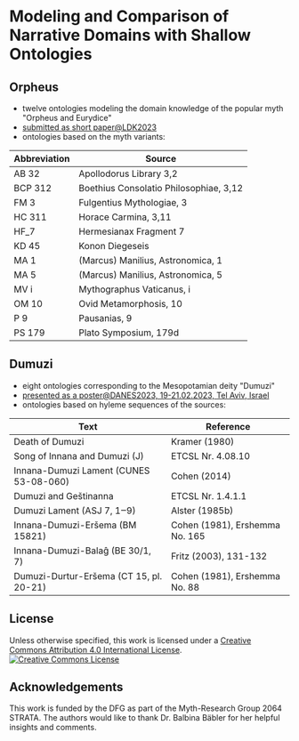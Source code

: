 # Modeling and Comparison of Narrative Domains with Shallow Ontologies

## Orpheus

* twelve ontologies modeling the domain knowledge of the popular myth "Orpheus and Eurydice"
* [submitted as short paper@LDK2023](http://2023.ldk-conf.org/)
* ontologies based on the myth variants: 

Abbreviation                       | Source 
-----------------------------------|----------------------------------------
 AB 32                             | Apollodorus Library 3,2     
 BCP 312                           |  Boethius Consolatio Philosophiae, 3,12
 FM 3                              | Fulgentius Mythologiae, 3  
 HC 311                            | Horace Carmina, 3,11
 HF_7                              | Hermesianax Fragment 7  
 KD 45                             | Konon Diegeseis  
 MA 1                              | (Marcus) Manilius, Astronomica, 1 
 MA 5                              | (Marcus) Manilius, Astronomica, 5 
 MV i                              | Mythographus Vaticanus, i 
 OM 10                             | Ovid Metamorphosis, 10  
 P 9                               | Pausanias, 9 
 PS 179                            | Plato Symposium, 179d 


## Dumuzi
* eight ontologies corresponding to the Mesopotamian deity "Dumuzi"
* [presented as a poster@DANES2023, 19-21.02.2023, Tel Aviv, Israel](https://digitalpasts.github.io/DANES/)
* ontologies based on hyleme sequences of the sources: 

Text                                    | Reference
----------------------------------------|-------------------------------
Death of Dumuzi                         | Kramer (1980)
Song of Innana and Dumuzi (J)           | ETCSL Nr. 4.08.10
Innana-Dumuzi Lament (CUNES 53-08-060)  | Cohen (2014)
Dumuzi and Geštinanna                   | ETCSL Nr. 1.4.1.1
Dumuzi Lament (ASJ 7, 1‒9)              | Alster (1985b)
Innana-Dumuzi-Eršema (BM 15821)         | Cohen (1981), Ershemma No. 165
Innana-Dumuzi-Balaĝ (BE 30/1, 7)        | Fritz (2003), 131-132
Dumuzi-Durtur-Eršema (CT 15, pl. 20-21) | Cohen (1981), Ershemma No. 88

## License
Unless otherwise specified, this work is licensed under a <a rel="license" href="http://creativecommons.org/licenses/by/4.0/">Creative Commons Attribution 4.0 International License</a>.
<a rel="license" href="http://creativecommons.org/licenses/by/4.0/"><img alt="Creative Commons License" style="border-width:0" src="https://i.creativecommons.org/l/by/4.0/88x31.png" /></a><br />

## Acknowledgements
This work is funded by the DFG as part of the Myth-Research Group 2064 STRATA. The authors would like to thank Dr. Balbina Bäbler for her helpful insights and comments. 


